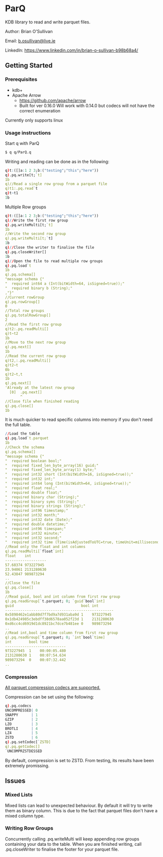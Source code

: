 # ParQ

KDB library to read and write parquet files.

Author: Brian O'Sullivan

Email: b.osullivan@live.ie

LinkedIn: https://www.linkedin.com/in/brian-o-sullivan-b98b68a4/

## Getting Started

### Prerequisites

- kdb+
- Apache Arrow
  * https://github.com/apache/arrow
  * Built for ver 0.16.0 Will work with 0.14.0 but codecs will not have the correct enumeration

Currently only supports linux

### Usage instructions

Start q with ParQ
```bash
$ q q/ParQ.q
```
Writing and reading can be done as in the following:
```q
q)t:([]a:1 2 3;b:("testing";"this";"here"))
q).pq.write[t;`t]
1b
q)//Read a single row group from a parquet file
q)t1:.pq.read`t
q)t~t1
1b
```
Multiple Row groups 
```q
q)t:([]a:1 2 3;b:("testing";"this";"here"))
q)//Write the first row group
q).pq.writeMulti[t;`t]
1b
//Write the second row group
q).pq.writeMulti[t;`t]
1b
q)//Close the writer to finalise the file
q).pq.closeWriter[]
1b
q)//Open the file to read multiple row groups
q).pq.load`t
1b
q).pq.schema[]
"message schema {"
"  required int64 a (Int(bitWidth=64, isSigned=true));"
"  required binary b (String);"
,"}"
//Current rowGroup
q).pq.rowGroup[]
0
//Total row groups
q).pq.totalRowGroup[]
2
//Read the first row group
q)t2:.pq.readMulti[]
q)t~t2
1b
//Move to the next row group
q).pq.next[]
1b
//Read the current row group
q)t2,:.pq.readMulti[]
q)t2~t
0b
q)t2~t,t
1b
q).pq.next[]
'Already at the latest row group
  [0]  .pq.next[]
       ^
//Close file when finished reading
q).pq.close[]
1b
```
It is much quicker to read specific columns into memory if you don't need the full table.
```q
//Load the table
q).pq.load`t.parquet
1b
//Check the schema
q).pq.schema[]
"message schema {"
"  required boolean bool;"
"  required fixed_len_byte_array(16) guid;"
"  required fixed_len_byte_array(1) byte;"
"  required int32 short (Int(bitWidth=16, isSigned=true));"
"  required int32 int;"
"  required int64 long (Int(bitWidth=64, isSigned=true));"
"  required float real;"
"  required double float;"
"  required binary char (String);"
"  required binary syms (String);"
"  required binary strings (String);"
"  required int96 timestamp;"
"  required int32 month;"
"  required int32 date (Date);"
"  required double datetime;"
"  required int96 timespan;"
"  required int32 minute;"
"  required int32 second;"
"  required int32 time (Time(isAdjustedToUTC=true, timeUnit=milliseconds));"
//Read only the float and int columns
q).pq.readMulti[`float`int]
float    int       
-------------------
57.68374 973227945 
23.94061 2131280630
52.43847 989873294 
..
//Close the file
q).pq.close[]
1b
//Read guid, bool and int column from first row group
q).pq.readGroup[`t.parquet; 0; `guid`bool`int]
guid                               bool int       
--------------------------------------------------
0x5898462e1abb80d7f7bd9a7d931aba9d 1    973227945 
0x1db424985c3ebdff38d6578aa052f23d 1    2131280630
0xd6cc4cd6919d1dc8921bc7dce7b481ee 0    989873294 
..
//Read int,bool and time column from first row group
q).pq.readGroup[`t.parquet; 0; `int`bool`time]
int        bool time        
----------------------------
973227945  1    00:00:05.480
2131280630 1    00:07:54.634
989873294  0    00:07:32.442
..
```
### Compression

[All parquet compression codecs are supported. ](https://github.com/apache/parquet-format/blob/54e6133e887a6ea90501ddd72fff5312b7038a7c/src/main/thrift/parquet.thrift#L461)

Compression can be set using the following:
```q
q).pq.codecs
UNCOMPRESSED| 0
SNAPPY      | 1
GZIP        | 2
LZO         | 3
BROTLI      | 4
LZ4         | 5
ZSTD        | 6
q).pq.setCodec[`ZSTD]
q).pq.getCodec[]
`UNCOMPRZSTDESSED
```

By default, compression is set to ZSTD. From testing, its results have been extremely promissing.

## Issues

### Mixed Lists

Mixed lists can lead to unexpected behaviour. By default it will try to write them as binary column. This is due to the fact that parquet files don't have a mixed column type.

### Writing Row Groups

Concurrently calling .pq.writeMulti will keep appending row groups containing your data to the table. When you are finished writing, call .pq.closeWriter to finalise the footer for your parquet file.

